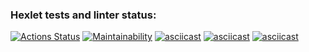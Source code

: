 ### Hexlet tests and linter status:
[![Actions Status](https://github.com/kirillzheltov/frontend-project-44/workflows/hexlet-check/badge.svg)](https://github.com/kirillzheltov/frontend-project-44/actions)
[![Maintainability](https://api.codeclimate.com/v1/badges/eb45cd2236d68f83dfbc/maintainability)](https://codeclimate.com/github/kirillzheltov/frontend-project-44/maintainability)
[![asciicast](https://asciinema.org/a/1GEpPwi1vWawq5rt9tActynLv.svg)](https://asciinema.org/a/1GEpPwi1vWawq5rt9tActynLv)
[![asciicast](https://asciinema.org/a/raX2udxKs6psE0XlLkcTLhXj5.svg)](https://asciinema.org/a/raX2udxKs6psE0XlLkcTLhXj5)
[![asciicast](https://asciinema.org/a/LFZjQLufCT9J7nadiW3waIXi2.svg)](https://asciinema.org/a/LFZjQLufCT9J7nadiW3waIXi2)